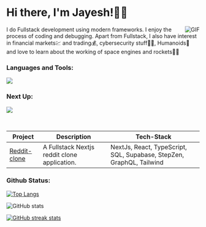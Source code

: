 <head>
  <base target="_blank">

</head>

# Hi there, I'm Jayesh!👋🏼
  <img align="right" alt="GIF" src="https://media.giphy.com/media/v1.Y2lkPTc5MGI3NjExaDk0dnA1d3k2NzN5dXM3MXZvdnd4ZHBoNDJmeGd4ZXg5NWRuOW5qdiZlcD12MV9pbnRlcm5hbF9naWZfYnlfaWQmY3Q9Zw/f3iwJFOVOwuy7K6FFw/giphy.gif" />


I do Fullstack development using modern frameworks. I enjoy the process of coding and debugging. Apart from Fullstack, I also have interest in financial markets💹 and trading💰, cybersecurity stuff👨‍💻, Humanoids🤖 and love to learn about the working of space engines and rockets🚀🌌


### Languages and Tools:
<p>
  <a href="https://skillicons.dev">
  <img src="https://skillicons.dev/icons?i=cpp,python,typescript,js,nextjs,figma,react,nodejs,redux,html,css,express,mongodb,aws,gcp,git,github,bitbucket,postgres,postman,vscode,md,notion&theme=dark&perline=6"/>
  </a>

</p>

### Next Up:

<a href="https://skillicons.dev">
    <img src="https://skillicons.dev/icons?i=threejs&perline=7" />
  </a></br>

&nbsp;


| Project | Description | Tech-Stack |
| --- | --- | --- |
| [Reddit-clone](https://github.com/jayesh-xyz/reddit-clone) | A Fullstack Nextjs reddit clone application. |  NextJs, React, TypeScript, SQL, Supabase, StepZen, GraphQL, Tailwind  |





### Github Status:

[![Top Langs](https://github-readme-stats.vercel.app/api/top-langs/?username=chouhan-jayesh&layout=compact&theme=transparent )](https://github.com/chouhan-jayesh/github-readme-stats)

![GitHub stats](https://github-readme-stats.vercel.app/api?username=chouhan-jayesh&show_icons=true&theme=transparent) 

[![GitHub streak stats](https://github-readme-streak-stats.herokuapp.com/?user=chouhan-jayesh&theme=transparent )](https://git.io/streak-stats)



